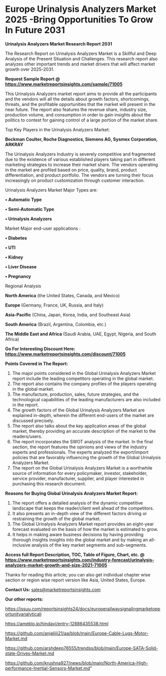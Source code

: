 # Europe Urinalysis Analyzers Market 2025 -Bring Opportunities To Grow In Future 2031

<strong>Urinalysis Analyzers Market Research Report 2031</strong>

The Research Report on Urinalysis Analyzers Market is a Skillful and Deep Analysis of the Present Situation and Challenges. This research report also analyzes other important trends and market drivers that will affect market growth over 2025-2031.

<strong>Request Sample Report @ <a href=https://www.marketreportsinsights.com/sample/71005>https://www.marketreportsinsights.com/sample/71005</a></strong>

This Urinalysis Analyzers market report aims to provide all the participants and the vendors will all the details about growth factors, shortcomings, threats, and the profitable opportunities that the market will present in the near future. The report also features the revenue share, industry size, production volume, and consumption in order to gain insights about the politics to contest for gaining control of a large portion of the market share.

Top Key Players in the Urinalysis Analyzers Market:

<strong>Beckman Coulter, Roche Diagnostics, Siemens AG, Sysmex Corporation, ARKRAY</strong>

The Urinalysis Analyzers Industry is severely competitive and fragmented due to the existence of various established players taking part in different marketing strategies to increase their market share. The vendors operating in the market are profiled based on price, quality, brand, product differentiation, and product portfolio. The vendors are turning their focus increasingly on product customization through customer interaction.

Urinalysis Analyzers Market Major Types are:

<strong>• Automatic Type

• Semi-Automatic Type

• Urinalysis Analyzers</strong>

Market Major end-user applications :

<strong>• Diabetes

• UTI

• Kidney

• Liver Disease

• Pregnancy</strong>

Regional Analysis

</u><strong><b>North America</b></strong> (the United States, Canada, and Mexico)

<strong><b>Europe </b></strong>(Germany, France, UK, Russia, and Italy)

<strong><b>Asia-Pacific</b></strong> (China, Japan, Korea, India, and Southeast Asia)

<strong><b>South America</b></strong> (Brazil, Argentina, Colombia, etc.)

<strong><b>The Middle East and Africa</b></strong> (Saudi Arabia, UAE, Egypt, Nigeria, and South Africa)

<strong>Go For Interesting Discount Here: <a href=https://www.marketreportsinsights.com/discount/71005>https://www.marketreportsinsights.com/discount/71005</a></strong>

<strong>Points Covered in The Report:</strong>
<ol>
  <li>The major points considered in the Global Urinalysis Analyzers Market report include the leading competitors operating in the global market.</li>
  <li>The report also contains the company profiles of the players operating in the global market.</li>
  <li>The manufacture, production, sales, future strategies, and the technological capabilities of the leading manufacturers are also included in the report.</li>
  <li>The growth factors of the Global Urinalysis Analyzers Market are explained in-depth, wherein the different end-users of the market are discussed precisely.</li>
  <li>The report also talks about the key application areas of the global market, thereby providing an accurate description of the market to the readers/users.</li>
  <li>The report incorporates the SWOT analysis of the market. In the final section, the report features the opinions and views of the industry experts and professionals. The experts analyzed the export/import policies that are favorably influencing the growth of the Global Urinalysis Analyzers Market.</li>
  <li>The report on the Global Urinalysis Analyzers Market is a worthwhile source of information for every policymaker, investor, stakeholder, service provider, manufacturer, supplier, and player interested in purchasing this research document.</li>
</ol>
<strong>Reasons for Buying Global Urinalysis Analyzers Market Report:</strong>

<ol>
  <li>The report offers a detailed analysis of the dynamic competitive landscape that keeps the reader/client well ahead of the competitors.</li>
  <li>It also presents an in-depth view of the different factors driving or restraining the growth of the global market.</li>
  <li>The Global Urinalysis Analyzers Market report provides an eight-year forecast evaluated on the basis of how the market is estimated to grow.</li>
  <li>It helps in making aware business decisions by having providing thorough insights insights into the global market and by making an all-inclusive analysis of the key market segments and sub-segments.</li>
</ol>
<strong>Access full Report Description, TOC, Table of Figure, Chart, etc. @ <a href=https://www.marketreportsinsights.com/industry-forecast/urinalysis-analyzers-market-growth-and-size-2021-71005>https://www.marketreportsinsights.com/industry-forecast/urinalysis-analyzers-market-growth-and-size-2021-71005</a></strong>


Thanks for reading this article; you can also get individual chapter wise section or region wise report version like Asia, United States, Europe.

<strong>Contact Us:</strong>
sales@marketreportsinsights.com

<strong>Our other reports:</strong>

<a href=https://issuu.com/reportsinsights24/docs/europerailwaysignalingmarketopportunityanalyticali>https://issuu.com/reportsinsights24/docs/europerailwaysignalingmarketopportunityanalyticali</a>

<a href=https://ameblo.jp/hindavi/entry-12886435538.html>https://ameblo.jp/hindavi/entry-12886435538.html</a>

<a href=https://github.com/anjaliiii21/aa/blob/main/Europe-Cable-Lugs-Motor-Market.md>https://github.com/anjaliiii21/aa/blob/main/Europe-Cable-Lugs-Motor-Market.md</a>

<a href=https://github.com/arshdeep76555/trendss/blob/main/Europe-SATA-Solid-state-Drives-Market.md>https://github.com/arshdeep76555/trendss/blob/main/Europe-SATA-Solid-state-Drives-Market.md</a>

<a href=https://github.com/krushna927/news/blob/main/North-America-High-performance-Inertial-Sensors-Market.md>https://github.com/krushna927/news/blob/main/North-America-High-performance-Inertial-Sensors-Market.md</a>"
